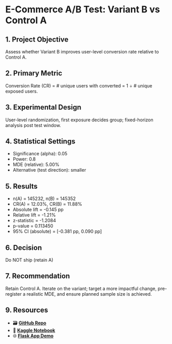 # E-Commerce A/B Test: Variant B vs Control A

## 1. Project Objective
Assess whether Variant B improves user-level conversion rate relative to Control A.

## 2. Primary Metric
Conversion Rate (CR) = # unique users with converted = 1 ÷ # unique exposed users.

## 3. Experimental Design
User-level randomization, first exposure decides group; fixed-horizon analysis post test window.

## 4. Statistical Settings
- Significance (alpha): 0.05
- Power: 0.8
- MDE (relative): 5.00%
- Alternative (test direction): smaller

## 5. Results
- n(A) = 145232, n(B) = 145352
- CR(A) = 12.03%, CR(B) = 11.88%
- Absolute lift = -0.145 pp
- Relative lift = -1.21%
- z-statistic = -1.2084
- p-value = 0.113450
- 95% CI (absolute) = [-0.381 pp, 0.090 pp]

## 6. Decision
Do NOT ship (retain A)

## 7. Recommendation
Retain Control A. Iterate on the variant; target a more impactful change, pre-register a realistic MDE, and ensure planned sample size is achieved.

## 9. Resources
- 🗃 [**GitHub Repo**](https://github.com/Sahnoun-A/-Amazon-Stock-Price-Forecasting)
- 📘 [**Kaggle Notebook**](https://www.kaggle.com/code/abdelkabirsahnoun/amazon-stock-price-prediction)
- 🌐 [**Flask App Demo**](http://18.189.247.217:8080)
